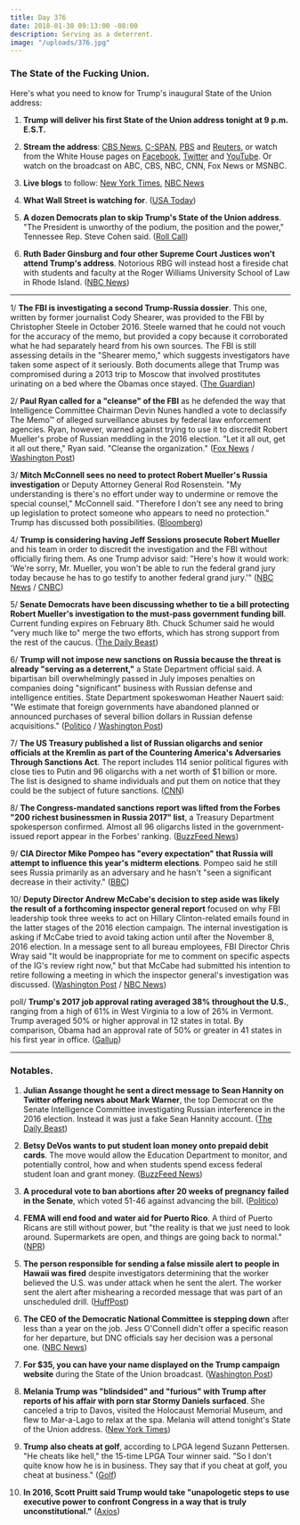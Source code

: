 ```yaml
---
title: Day 376
date: 2018-01-30 09:13:00 -08:00
description: Serving as a deterrent.
image: "/uploads/376.jpg"
---
```


### The State of the Fucking Union. 

Here's what you need to know for Trump's inaugural State of the Union address:

1. **Trump will deliver his first State of the Union address tonight at 9 p.m. E.S.T.**

2. **Stream the address**: [CBS News](https://www.cbsnews.com/news/trump-state-of-the-union-address-2018-01-30-live-blog-live-stream-updates/), [C-SPAN](https://www.c-span.org/video/?439496-1/president-trump-delivers-state-union-address), [PBS](https://www.pbs.org/newshour/politics/watch-live-president-donald-trump-delivers-first-state-of-the-union-address) and [Reuters](https://www.reuters.tv/live), or watch from the White House pages on [Facebook](https://www.facebook.com/WhiteHouse/), [Twitter](https://twitter.com/i/events/955516753546629120) and [YouTube](https://www.youtube.com/user/whitehouse). Or watch on the broadcast on ABC, CBS, NBC, CNN, Fox News or MSNBC.

3. **Live blogs** to follow: [New York Times](https://www.nytimes.com/2018/01/30/us/politics/trump-state-of-the-union.html), [NBC News](https://www.nbcnews.com/politics/politics-news/live-blog-trump-s-state-union-address-2018-n842741)

4. **What Wall Street is watching for**. ([USA Today](https://www.usatoday.com/story/money/economy/2018/01/30/what-wall-street-watching-trumps-state-union-address/1078602001/))

5. **A dozen Democrats plan to skip Trump's State of the Union address**. "The President is unworthy of the podium, the position and the power," Tennessee Rep. Steve Cohen said. ([Roll Call](https://www.rollcall.com/news/politics/sires-eighth-democrat-announce-state-union-boycott))

6. **Ruth Bader Ginsburg and four other Supreme Court Justices won't attend Trump's address**. Notorious RBG will instead host a fireside chat with students and faculty at the Roger Williams University School of Law in Rhode Island. ([NBC News](https://www.nbcnews.com/storyline/2018-state-of-the-union-address/ruth-bader-ginsburg-skipping-trump-s-state-union-address-n842566)) 

---

1/ **The FBI is investigating a second Trump-Russia dossier**. This one, written by former journalist Cody Shearer, was provided to the FBI by Christopher Steele in October 2016. Steele warned that he could not vouch for the accuracy of the memo, but provided a copy because it corroborated what he had separately heard from his own sources. The FBI is still assessing details in the "Shearer memo," which suggests investigators have taken some aspect of it seriously. Both documents allege that Trump was compromised during a 2013 trip to Moscow that involved prostitutes urinating on a bed where the Obamas once stayed. ([The Guardian](https://www.theguardian.com/us-news/2018/jan/30/trump-russia-collusion-fbi-cody-shearer-memo))

2/ **Paul Ryan called for a "cleanse" of the FBI** as he defended the way that Intelligence Committee Chairman Devin Nunes handled a vote to declassify The Memo™ of alleged surveillance abuses by federal law enforcement agencies. Ryan, however, warned against trying to use it to discredit Robert Mueller's probe of Russian meddling in the 2016 election. "Let it all out, get it all out there," Ryan said. "Cleanse the organization." ([Fox News](http://www.foxnews.com/politics/2018/01/30/paul-ryan-calls-to-cleanse-fbi-backs-surveillance-memo-release.html) / [Washington Post](https://www.washingtonpost.com/powerpost/ryan-defends-release-of-memo-on-alleged-surveillance-abuses-but-warns-against-tying-it-to-mueller-probe/2018/01/30/1963401a-05d5-11e8-b48c-b07fea957bd5_story.html))

3/ **Mitch McConnell sees no need to protect Robert Mueller's Russia investigation** or Deputy Attorney General Rod Rosenstein. "My understanding is there's no effort under way to undermine or remove the special counsel," McConnell said. "Therefore I don't see any need to bring up legislation to protect someone who appears to need no protection." Trump has discussed both possibilities. ([Bloomberg](https://www.bloomberg.com/news/articles/2018-01-30/mcconnell-sees-no-need-to-protect-mueller-from-president-trump))

4/ **Trump is considering having Jeff Sessions prosecute Robert Mueller** and his team in order to discredit the investigation and the FBI without officially firing them. As one Trump advisor said: "Here's how it would work: 'We're sorry, Mr. Mueller, you won't be able to run the federal grand jury today because he has to go testify to another federal grand jury.'" ([NBC News](https://www.nbcnews.com/storyline/2018-state-of-the-union-address/state-donald-trump-he-thinks-it-couldn-t-be-better-n842501) / [CNBC](https://www.cnbc.com/2018/01/30/trump-reportedly-talking-about-having-sessions-prosecute-mueller.html))

5/ **Senate Democrats have been discussing whether to tie a bill protecting Robert Mueller's investigation to the must-pass government funding bill**. Current funding expires on February 8th. Chuck Schumer said he would "very much like to" merge the two efforts, which has strong support from the rest of the caucus. ([The Daily Beast](https://www.thedailybeast.com/senate-dems-plot-moonshot-attempts-to-save-robert-mueller-from-trump))

6/ **Trump will not impose new sanctions on Russia because the threat is already "serving as a deterrent,"** a State Department official said. A bipartisan bill overwhelmingly passed in July imposes penalties on companies doing "significant" business with Russian defense and intelligence entities. State Department spokeswoman Heather Nauert said: "We estimate that foreign governments have abandoned planned or announced purchases of several billion dollars in Russian defense acquisitions." ([Politico](https://www.politico.com/story/2018/01/29/russia-sanctions-white-house-congress-376813) / [Washington Post](https://www.washingtonpost.com/world/national-security/rich-russians-still-waiting-to-exhale/2018/01/29/7df459ca-052a-11e8-8777-2a059f168dd2_story.html))

7/ **The US Treasury published a list of Russian oligarchs and senior officials at the Kremlin as part of the Countering America's Adversaries Through Sanctions Act**. The report includes 114 senior political figures with close ties to Putin and 96 oligarchs with a net worth of $1 billion or more. The list is designed to shame individuals and put them on notice that they could be the subject of future sanctions. ([CNN](https://www.cnn.com/2018/01/29/politics/trump-russia-sanctions/index.html))

8/ **The Congress-mandated sanctions report was lifted from the Forbes "200 richest businessmen in Russia 2017" list**, a Treasury Department spokesperson confirmed.  Almost all 96 oligarchs listed in the government-issued report appear in the Forbes' ranking. ([BuzzFeed News](https://www.buzzfeed.com/johnhudson/trump-administration-admits-it-cribbed-forbes-magazine-to))

9/ **CIA Director Mike Pompeo has "every expectation" that Russia will attempt to influence this year's midterm elections**. Pompeo said he still sees Russia primarily as an adversary and he hasn't "seen a significant decrease in their activity." ([BBC](http://www.bbc.com/news/world-us-canada-42864372))

10/ **Deputy Director Andrew McCabe's decision to step aside was likely the result of a forthcoming inspector general report** focused on why FBI leadership took three weeks to act on Hillary Clinton-related emails found in the latter stages of the 2016 election campaign. The internal investigation is asking if McCabe tried to avoid taking action until after the November 8, 2016 election. In a message sent to all bureau employees, FBI Director Chris Wray said "It would be inappropriate for me to comment on specific aspects of the IG's review right now," but that McCabe had submitted his intention to retire following a meeting in which the inspector general's investigation was discussed. ([Washington Post](https://www.washingtonpost.com/world/national-security/internal-justice-department-probe-eyes-mccabes-role-in-final-weeks-of-2016-election/2018/01/30/db2ea8f0-05c7-11e8-8777-2a059f168dd2_story.html?hpid=hp_no-name_no-name%3Apage%2Fbreaking-news-bar&utm_term=.6455508dcd36) / [NBC News](https://www.nbcnews.com/news/us-news/fbi-s-wray-makes-clear-mccabe-s-retirement-tied-ig-n842671))

poll/ **Trump's 2017 job approval rating averaged 38% throughout the U.S.**, ranging from a high of 61% in West Virginia to a low of 26% in Vermont. Trump averaged 50% or higher approval in 12 states in total. By comparison, Obama had an approval rate of 50% or greater in 41 states in his first year in office. ([Gallup](http://news.gallup.com/poll/226454/trump-approval-highest-west-virginia-lowest-vermont.aspx))

---

### Notables.

 1. **Julian Assange thought he sent a direct message to Sean Hannity on Twitter offering news about Mark Warner**, the top Democrat on the Senate Intelligence Committee investigating Russian interference in the 2016 election. Instead it was just a fake Sean Hannity account. ([The Daily Beast](https://www.thedailybeast.com/julian-assange-thought-he-was-messaging-sean-hannity-when-he-offered-news-on-democrat-investigating-trump-russia))

 2. **Betsy DeVos wants to put student loan money onto prepaid debit cards**. The move would allow the Education Department to monitor, and potentially control, how and when students spend excess federal student loan and grant money. ([BuzzFeed News](https://www.buzzfeed.com/mollyhensleyclancy/betsy-devos-student-financial-aid-debit-cards))

 3. **A procedural vote to ban abortions after 20 weeks of pregnancy failed in the Senate**, which voted 51-46 against advancing the bill. ([Politico](https://www.politico.com/story/2018/01/29/senate-trump-20-week-abortion-ban-316002))

 4. **FEMA will end food and water aid for Puerto Rico**. A third of Puerto Ricans are still without power, but "the reality is that we just need to look around. Supermarkets are open, and things are going back to normal." ([NPR](https://www.npr.org/sections/thetwo-way/2018/01/29/581511023/fema-to-end-food-and-water-aid-for-puerto-rico))

 5. **The person responsible for sending a false missile alert to people in Hawaii was fired** despite investigators determining that the worker believed the U.S. was under attack when he sent the alert. The worker sent the alert after mishearing a recorded message that was part of an unscheduled drill. ([HuffPost](https://www.huffingtonpost.com/entry/hawaii-missile-alert-investigation_us_5a70a256e4b0ae29f08b667d))

 6. **The CEO of the Democratic National Committee is stepping down** after less than a year on the job. Jess O'Connell didn't offer a specific reason for her departure, but DNC officials say her decision was a personal one. ([NBC News](https://www.nbcnews.com/politics/elections/top-dnc-official-out-after-less-year-job-n842371))

 7. **For $35, you can have your name displayed on the Trump campaign website** during the State of the Union broadcast. ([Washington Post](https://www.washingtonpost.com/news/post-politics/wp/2018/01/29/names-of-campaign-donors-to-be-flashed-during-live-stream-of-trumps-state-of-the-union-speech/))

 8. **Melania Trump was "blindsided" and "furious" with Trump after reports of his affair with porn star Stormy Daniels surfaced**. She canceled a trip to Davos, visited the Holocaust Memorial Museum, and flew to Mar-a-Lago to relax at the spa. Melania will attend tonight's State of the Union address. ([New York Times](https://www.nytimes.com/2018/01/29/us/politics/melania-trump-state-of-the-union.html))

 9. **Trump also cheats at golf**, according to LPGA legend Suzann Pettersen. "He cheats like hell," the 15-time LPGA Tour winner said. "So I don't quite know how he is in business. They say that if you cheat at golf, you cheat at business." ([Golf](http://www.golf.com/tour-news/2018/01/30/president-trump-cheats-hell-golf-course-according-suzann-pettersen))

10. **In 2016, Scott Pruitt said Trump would take "unapologetic steps to use executive power to confront Congress in a way that is truly unconstitutional."** ([Axios](https://www.axios.com/scott-pruitt-trump-comments-2016-3806e734-b033-4361-9975-f366e7b96e87.html))
